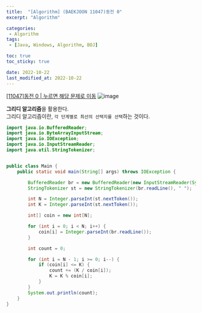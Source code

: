 ```yaml
---
title:  "[Algorithm] (BAEKJOON 11047)동전 0"
excerpt: "Algorithm"

categories:
 - Algorithm
tags:
 - [Java, Windows, Algorithm, BOJ]

toc: true
toc_sticky: true

date: 2022-10-22
last_modified_at: 2022-10-22
---
```


[[11047]동전 0 | 누르면 해당 문제로 이동](https://www.acmicpc.net/problem/11047)
![image](https://user-images.githubusercontent.com/77063888/198119953-8861be0e-899d-4aa0-a327-047019dee796.png)

**그리디 알고리즘**을 활용한다.<br>
그리디 알고리즘이란, `각 단계별로 최선의 선택지를 선택`하는 것이다.


```java
import java.io.BufferedReader;
import java.io.ByteArrayInputStream;
import java.io.IOException;
import java.io.InputStreamReader;
import java.util.StringTokenizer;


public class Main {
    public static void main(String[] args) throws IOException {

        BufferedReader br = new BufferedReader(new InputStreamReader(System.in));
        StringTokenizer st = new StringTokenizer(br.readLine(), " ");

        int N = Integer.parseInt(st.nextToken());
        int K = Integer.parseInt(st.nextToken());

        int[] coin = new int[N];

        for (int i = 0; i < N; i++) {
            coin[i] = Integer.parseInt(br.readLine());
        }

        int count = 0;

        for (int i = N - 1; i >= 0; i--) {
            if (coin[i] <= K) {
                count += (K / coin[i]);
                K = K % coin[i];
            }
        }
        System.out.println(count);
    }
}
```
